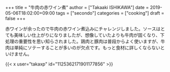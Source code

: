 +++
title = "牛肉の赤ワイン煮"
author = ["Takaaki ISHIKAWA"]
date = 2019-05-06T18:02:00+09:00
tags = ["secondo"]
categories = ["cooking"]
draft = false
+++

赤ワインが余ったので牛肉の赤ワイン煮込みにチャレンジしました。ソースはとても美味しい仕上がりになりましたが、想像していたよりも牛肉が固くなり、下処理の重要性を思い知らされました。鶏肉と豚肉は普段からよく使いますが、牛肉は単純にソテーすることが多いのが欠点です。もっと食材に詳しくならないといけません。  

{{< x user="takaxp" id="1125362171901177856" >}}
